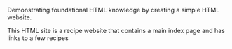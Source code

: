Demonstrating foundational HTML knowledge by creating a simple HTML website.

This HTML site is a recipe website that contains a main index page and 
 has links to a few recipes
